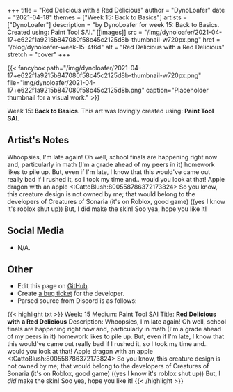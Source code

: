 +++
title =       "Red Delicious with a Red Delicious"
author =      "DynoLoafer"
date =        "2021-04-18"
themes =      ["Week 15: Back to Basics"]
artists =     ["DynoLoafer"]
description = "by DynoLoafer for week 15: Back to Basics. Created using: Paint Tool SAI."
[[images]]
      src = "/img/dynoloafer/2021-04-17+e622f1a9215b847080f58c45c2125d8b-thumbnail-w720px.png"
      href = "/blog/dynoloafer-week-15-4f6d"
      alt = "Red Delicious with a Red Delicious"
      stretch = "cover"
+++


{{< fancybox path="/img/dynoloafer/2021-04-17+e622f1a9215b847080f58c45c2125d8b-thumbnail-w720px.png" file="img/dynoloafer/2021-04-17+e622f1a9215b847080f58c45c2125d8b.png" caption="Placeholder thumbnail for a visual work." >}}


Week 15: **Back to Basics**. This art was lovingly created using: **Paint Tool SAI**.

## Artist's Notes

Whoopsies, I'm late again! Oh well, school finals are happening right now and, particularly in math (I'm a grade ahead of my peers in it) homework likes to pile up. But, even if I'm late, I know that this would've came out really bad if I rushed it, so I took my time and.. would you look at that! Apple dragon with an apple <:CattoBlush:800558786372173824> So you know, this creature design is not owned by me; that would belong to the developers of Creatures of Sonaria (it's on Roblox, good game) ((yes I know it's roblox shut up)) But, I did make the skin! Soo yea, hope you like it!

## Social Media

- N/A.

## Other

- Edit this page on [GitHub](https://github.com/teaminkling/web-refresh/edit/main/content/blog/dynoloafer-week-15-4f6d.md).
- Create [a bug ticket](https://github.com/teaminkling/web-refresh/issues/new?assignees=&labels=bug&template=problem-report.md&title=) for the developer.
- Parsed source from Discord is as follows:

{{< highlight txt >}}
Week: 15
Medium: Paint Tool SAI
Title: __Red Delicious with a Red Delicious__
Description: Whoopsies, I'm late again! Oh well, school finals are happening right now and, particularly in math (I'm a grade ahead of my peers in it) homework likes to pile up. But, even if I'm late, I know that this would've came out really bad if I rushed it, so I took my time and.. would you look at that! Apple dragon with an apple <:CattoBlush:800558786372173824> So you know, this creature design is not owned by me; that would belong to the developers of Creatures of Sonaria (it's on Roblox, good game) ((yes I know it's roblox shut up)) But, I *did* make the skin! Soo yea, hope you like it!
{{< /highlight >}}